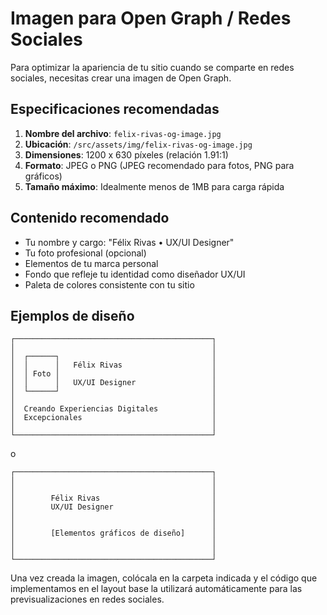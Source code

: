# Imagen para Open Graph / Redes Sociales

Para optimizar la apariencia de tu sitio cuando se comparte en redes sociales, necesitas crear una imagen de Open Graph.

## Especificaciones recomendadas

1. **Nombre del archivo**: `felix-rivas-og-image.jpg`
2. **Ubicación**: `/src/assets/img/felix-rivas-og-image.jpg`
3. **Dimensiones**: 1200 x 630 píxeles (relación 1.91:1)
4. **Formato**: JPEG o PNG (JPEG recomendado para fotos, PNG para gráficos)
5. **Tamaño máximo**: Idealmente menos de 1MB para carga rápida

## Contenido recomendado

- Tu nombre y cargo: "Félix Rivas • UX/UI Designer"
- Tu foto profesional (opcional)
- Elementos de tu marca personal
- Fondo que refleje tu identidad como diseñador UX/UI
- Paleta de colores consistente con tu sitio

## Ejemplos de diseño

```text
┌────────────────────────────────────────────┐
│                                            │
│  ┌──────┐                                  │
│  │      │   Félix Rivas                    │
│  │ Foto │                                  │
│  │      │   UX/UI Designer                 │
│  └──────┘                                  │
│                                            │
│  Creando Experiencias Digitales            │
│  Excepcionales                             │
│                                            │
└────────────────────────────────────────────┘
```

o

```text
┌────────────────────────────────────────────┐
│                                            │
│                                            │
│        Félix Rivas                         │
│        UX/UI Designer                      │
│                                            │
│                                            │
│        [Elementos gráficos de diseño]      │
│                                            │
│                                            │
└────────────────────────────────────────────┘
```

Una vez creada la imagen, colócala en la carpeta indicada y el código que implementamos en el layout base la utilizará automáticamente para las previsualizaciones en redes sociales.
